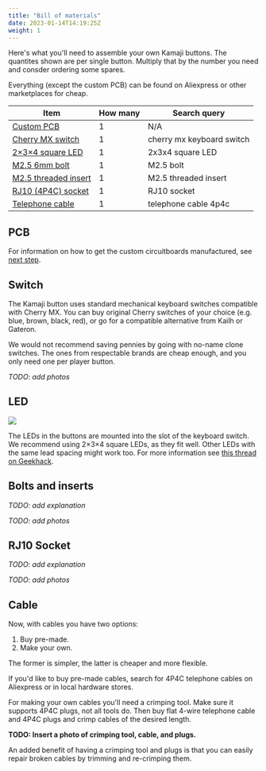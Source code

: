 ```yaml
---
title: "Bill of materials"
date: 2023-01-14T14:19:25Z
weight: 1
---
```


Here's what you'll need to assemble your own Kamaji buttons. The quantites shown are per single button. Multiply that by the number you need and consder ordering some spares.

Everything (except the custom PCB) can be found on Aliexpress or other marketplaces for cheap.

| Item                                       | How many | Search query              |
|--------------------------------------------|----------|---------------------------|
| [Custom PCB](#pcb)                         | 1        | N/A                       |
| [Cherry MX switch](#switch)                | 1        | cherry mx keyboard switch |
| [2×3×4 square LED](#led)                   | 1        | 2x3x4 square LED          |
| [M2.5 6mm bolt](#bolts-and-inserts)        | 1        | M2.5 bolt                 |
| [M2.5 threaded insert](#bolts-and-inserts) | 1        | M2.5 threaded insert      |
| [RJ10 (4P4C) socket](#rj10-socket)         | 1        | RJ10 socket               |
| [Telephone cable](#cable)                  | 1        | telephone cable 4p4c      |

## PCB

For information on how to get the custom circuitboards manufactured, see [next step](/hardware/buttons/pcb).

## Switch

The Kamaji button uses standard mechanical keyboard switches compatible with Cherry MX. You can buy original Cherry switches of your choice (e.g. blue, brown, black, red), or go for a compatible alternative from Kailh or Gateron.

We would not recommend saving pennies by going with no-name clone switches. The ones from respectable brands are cheap enough, and you only need one per player button.

_TODO: add photos_

## LED

<img src="/images/button-parts-led.jpg">

The LEDs in the buttons are mounted into the slot of the keyboard switch. We recommend using 2×3×4 square LEDs, as they fit well. Other LEDs with the same lead spacing might work too. For more information see [this thread on Geekhack](https://geekhack.org/index.php?topic=62943.0).

## Bolts and inserts

_TODO: add explanation_

_TODO: add photos_

## RJ10 Socket

_TODO: add explanation_

_TODO: add photos_

## Cable

Now, with cables you have two options:

1. Buy pre-made.
2. Make your own.

The former is simpler, the latter is cheaper and more flexible.

If you'd like to buy pre-made cables, search for 4P4C telephone cables on Aliexpress or in local hardware stores.

For making your own cables you'll need a crimping tool. Make sure it supports 4P4C plugs, not all tools do. Then buy flat 4-wire telephone cable and 4P4C plugs and crimp cables of the desired length.

__TODO: Insert a photo of crimping tool, cable, and plugs.__

An added benefit of having a crimping tool and plugs is that you can easily repair broken cables by trimming and re-crimping them.
